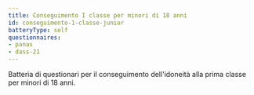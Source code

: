 ```yaml
---
title: Conseguimento I classe per minori di 18 anni
id: conseguimento-1-classe-junior
batteryType: self
questionnaires:
- panas
- dass-21
---
```

Batteria di questionari per il conseguimento dell'idoneità alla prima classe per minori di 18 anni.